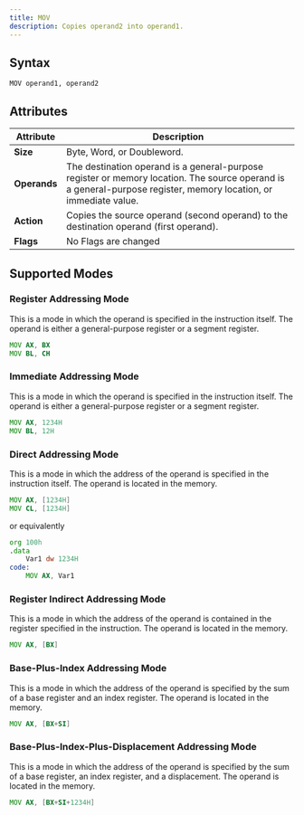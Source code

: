 ```yaml
---
title: MOV
description: Copies operand2 into operand1.
---
```


## Syntax

```asm6502
MOV operand1, operand2
```

## Attributes

| Attribute | Description |
|-----------|-------------|
| **Size**  | Byte, Word, or Doubleword. |
| **Operands** | The destination operand is a general-purpose register or memory location. The source operand is a general-purpose register, memory location, or immediate value. |
| **Action** | Copies the source operand (second operand) to the destination operand (first operand). |
| **Flags** | No Flags are changed |

## Supported Modes 

### Register Addressing Mode 

This is a mode in which the operand is specified in the instruction itself. The operand is either a general-purpose register or a segment register. 

```asm
MOV AX, BX
MOV BL, CH
```

### Immediate Addressing Mode

This is a mode in which the operand is specified in the instruction itself. The operand is either a general-purpose register or a segment register. 

```asm
MOV AX, 1234H
MOV BL, 12H
```

### Direct Addressing Mode

This is a mode in which the address of the operand is specified in the instruction itself. The operand is located in the memory. 

```asm
MOV AX, [1234H]
MOV CL, [1234H]
```

or equivalently

```asm
org 100h 
.data 
    Var1 dw 1234H
code: 
    MOV AX, Var1
```

### Register Indirect Addressing Mode

This is a mode in which the address of the operand is contained in the register specified in the instruction. The operand is located in the memory. 

```asm
MOV AX, [BX]
```

### Base-Plus-Index Addressing Mode

This is a mode in which the address of the operand is specified by the sum of a base register and an index register. The operand is located in the memory. 

```asm
MOV AX, [BX+SI]
```

### Base-Plus-Index-Plus-Displacement Addressing Mode

This is a mode in which the address of the operand is specified by the sum of a base register, an index register, and a displacement. The operand is located in the memory. 

```asm
MOV AX, [BX+SI+1234H]
```





